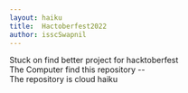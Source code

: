 ```yaml
---
layout: haiku
title:  Hactoberfest2022
author: isscSwapnil
---
```


Stuck on find better project for hacktoberfest <br>
The Computer find this repository -- <br>
The repository is cloud haiku <br>
